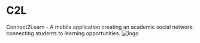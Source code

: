 # C2L

Connect2Learn - A mobile application creating an academic social network: connecting students to learning opportunities.
![logo](https://github.com/programmeruser517/C2L/assets/44437764/07c1c904-fa1d-4a69-ac60-171406ac9cfd)
